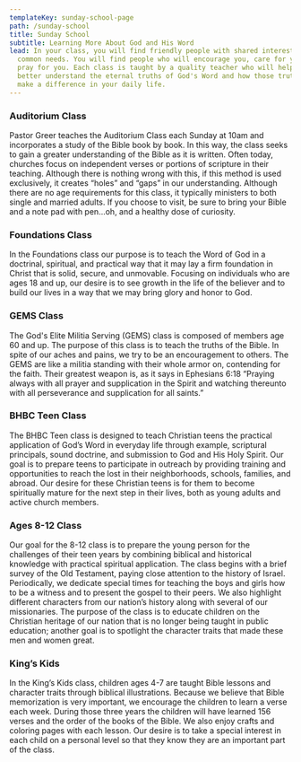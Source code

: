 ```yaml
---
templateKey: sunday-school-page
path: /sunday-school
title: Sunday School
subtitle: Learning More About God and His Word
lead: In your class, you will find friendly people with shared interests and
  common needs. You will find people who will encourage you, care for you, and
  pray for you. Each class is taught by a quality teacher who will help you
  better understand the eternal truths of God's Word and how those truths can
  make a difference in your daily life.
---
```

### Auditorium Class

Pastor Greer teaches the Auditorium Class each Sunday at 10am and incorporates a study of the Bible book by book. In this way, the class seeks to gain a greater understanding of the Bible as it is written. Often today, churches focus on independent verses or portions of scripture in their teaching. Although there is nothing wrong with this, if this method is used exclusively, it creates “holes” and “gaps” in our understanding. Although there are no age requirements for this class, it typically ministers to both single and married adults. If you choose to visit, be sure to bring your Bible and a note pad with pen...oh, and a healthy dose of curiosity.

### Foundations Class

In the Foundations class our purpose is to teach the Word of God in a doctrinal, spiritual, and practical way that it may lay a firm foundation in Christ that is solid, secure, and unmovable. Focusing on individuals who are ages 18 and up, our desire is to see growth in the life of the believer and to build our lives in a way that we may bring glory and honor to God.

### GEMS Class

The God's Elite Militia Serving (GEMS) class is composed of members age 60 and up. The purpose of this class is to teach the truths of the Bible. In spite of our aches and pains, we try to be an encouragement to others. The GEMS are like a militia standing with their whole armor on, contending for the faith. Their greatest weapon is, as it says in Ephesians 6:18 “Praying always with all prayer and supplication in the Spirit and watching thereunto with all perseverance and supplication for all saints.”

### BHBC Teen Class

The BHBC Teen class is designed to teach Christian teens the practical application of God’s Word in everyday life through example, scriptural principals, sound doctrine, and submission to God and His Holy Spirit. Our goal is to prepare teens to participate in outreach by providing training and opportunities to reach the lost in their neighborhoods, schools, families, and abroad. Our desire for these Christian teens is for them to become spiritually mature for the next step in their lives, both as young adults and active church members.

### Ages 8-12 Class

Our goal for the 8-12 class is to prepare the young person for the challenges of their teen years by combining biblical and historical knowledge with practical spiritual application. The class begins with a brief survey of the Old Testament, paying close attention to the history of Israel. Periodically, we dedicate special times for teaching the boys and girls how to be a witness and to present the gospel to their peers. We also highlight different characters from our nation’s history along with several of our missionaries. The purpose of the class is to educate children on the Christian heritage of our nation that is no longer being taught in public education; another goal is to spotlight the character traits that made these men and women great.

### King’s Kids

In the King’s Kids class, children ages 4-7 are taught Bible lessons and character traits through biblical illustrations. Because we believe that Bible memorization is very important, we encourage the children to learn a verse each week. During those three years the children will have learned 156 verses and the order of the books of the Bible. We also enjoy crafts and coloring pages with each lesson. Our desire is to take a special interest in each child on a personal level so that they know they are an important part of the class.